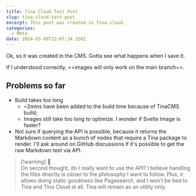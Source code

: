 ```yaml
---
title: Tina Cloud Test Post
slug: tina-cloud-test-post
excerpt: This post was created in Tina cloud.
categories:
  - Meta
date: 2024-03-09T22:07:34.326Z
---
```


Ok, so it was created in the CMS. Gotta see what happens when I save it.

If I understood correctly, ==images will only work on the main branch==.

## Problems so far

* Build takes too long
  * \~2mins have been added to the build time because of TinaCMS build;
  * Images still take too long to optimize. I wonder if Svelte Image is faster?
* Not sure if querying the API is possible, because it returns the Markdown content as a bunch of nodes that require a Tina package to render. I'll ask around on GitHub discussions if it's possible to get the raw Markdown text via API.

> \[!warning] 🤔\
> On second thought, do I really want to use the API? I believe handling the files directly is closer to the philosophy I want to follow. Plus, it allows doing static goodiness like Pagesearch, and I won’t be tied to Tina and Tina Cloud at all. Tina will remain as an utility only.
